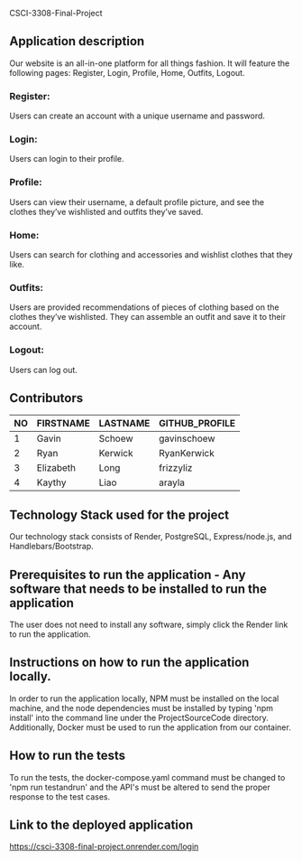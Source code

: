 CSCI-3308-Final-Project

## Application description
Our website is an all-in-one platform for all things fashion. It will feature the following pages: Register, Login, Profile, Home, Outfits, Logout.
### Register: 
Users can create an account with a unique username and password.
### Login: 
Users can login to their profile.
### Profile: 
Users can view their username, a default profile picture, and see the clothes they’ve wishlisted and outfits they’ve saved.
### Home: 
Users can search for clothing and accessories and wishlist clothes that they like.
### Outfits: 
Users are provided recommendations of pieces of clothing based on the clothes they’ve wishlisted. They can assemble an outfit and save it to their account.
### Logout: 
Users can log out.

## Contributors

| NO | FIRSTNAME | LASTNAME | GITHUB_PROFILE |
|----|-----------|----------|----------------|
| 1  | Gavin     | Schoew   | gavinschoew    |
| 2  | Ryan      | Kerwick  | RyanKerwick    |
| 3  | Elizabeth | Long     | frizzyliz      |
| 4  | Kaythy    | Liao     | arayla         |

## Technology Stack used for the project
Our technology stack consists of Render, PostgreSQL, Express/node.js, and Handlebars/Bootstrap.

## Prerequisites to run the application - Any software that needs to be installed to run the application
The user does not need to install any software, simply click the Render link to run the application.

## Instructions on how to run the application locally.
In order to run the application locally, NPM must be installed on the local machine, and the node dependencies must be installed by typing 'npm install' into the command line under the ProjectSourceCode directory. Additionally, Docker must be used to run the application from our container.

## How to run the tests
To run the tests, the docker-compose.yaml command must be changed to 'npm run testandrun' and the API's must be altered to send the proper response to the test cases.

## Link to the deployed application
https://csci-3308-final-project.onrender.com/login 
